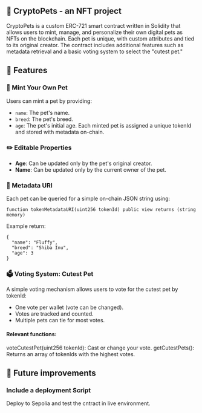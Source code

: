## 🐶 CryptoPets - an NFT project
CryptoPets is a custom ERC-721 smart contract written in Solidity that allows users to mint, manage, and personalize their own digital pets as NFTs on the blockchain. Each pet is unique, with custom attributes and tied to its original creator. The contract includes additional features such as metadata retrieval and a basic voting system to select the "cutest pet."

## 🔧 Features
### 🐾 Mint Your Own Pet
Users can mint a pet by providing:
- `name`: The pet's name.
- `breed`: The pet's breed.
- `age`: The pet's initial age.
Each minted pet is assigned a unique tokenId and stored with metadata on-chain.

### ✏️ Editable Properties
- **Age**: Can be updated only by the pet's original creator.
- **Name**: Can be updated only by the current owner of the pet.

### 📲 Metadata URI
Each pet can be queried for a simple on-chain JSON string using:
```
function tokenMetadataURI(uint256 tokenId) public view returns (string memory)
```
Example return:
```
{
  "name": "Fluffy",
  "breed": "Shiba Inu",
  "age": 3
}
```

### 🗳️ Voting System: Cutest Pet

A simple voting mechanism allows users to vote for the cutest pet by tokenId:
- One vote per wallet (vote can be changed).
- Votes are tracked and counted.
- Multiple pets can tie for most votes.
#### Relevant functions:
voteCutestPet(uint256 tokenId): Cast or change your vote.
getCutestPets(): Returns an array of tokenIds with the highest votes.

## 🚧 Future improvements

###  Include a deployment Script
Deploy to Sepolia and test the cntract in live environment.